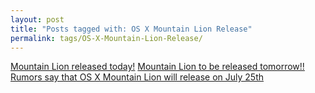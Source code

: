 ```yaml
---
layout: post
title: "Posts tagged with: OS X Mountain Lion Release"
permalink: tags/OS-X-Mountain-Lion-Release/
---
```

[Mountain Lion released today!](/2012/07/mountain-lion-released-today)
[Mountain Lion to be released tomorrow!!](/2012/07/mountain-lion-to-be-released-tomorrow)
[Rumors say that OS X Mountain Lion will release on July 25th](/2012/07/rumors-say-that-os-x-mountain-lion-will)
